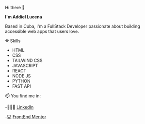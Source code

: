 Hi there 👋

**I'm Addiel Lucena**

Based in Cuba, I'm a FullStack Developer passionate about building accessible web apps that users love.

⚒️ Skills
- HTML
- CSS
- TAILWIND CSS
- JAVASCRIPT
- REACT
- NODE JS
- PYTHON
- FAST API

📫 You find me in:

-👨🏻‍💼 [LinkedIn](https://www.linkedin.com/in/addiellucena94)

-💻 [FrontEnd Mentor](https://www.frontendmentor.io/profile/addiellucena94)

<!--
- 🔭 I’m currently working on ...
- 🌱 I’m currently learning ...
- 👯 I’m looking to collaborate on ...
- 🤔 I’m looking for help with ...
- 💬 Ask me about ...
-  How to reach me: ...
- 😄 Pronouns: ...
- ⚡ Fun fact: ...
-->
